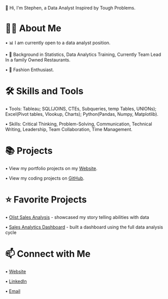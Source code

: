 👋 Hi, I'm Stephen, a Data Analyst Inspired by Tough Problems.


# 🙋‍♂️ About Me

• 📊 I am currently open to a data analyst position.

• 📐 Background in Statistics, Data Analytics Training, Currently Team Lead In a family Owned Restaurants.

• 👖 Fashion Enthusiast.

# 🛠 Skills and Tools

• Tools: Tableau; SQL(JOINS, CTEs, Subqueries, temp Tables, UNIONs); Excel(Pivot tables, Vlookup, Charts); Python(Pandas, Numpy, Matplotlib).

• Skills: Critical Thinking, Problem-Solving, Communication, Technical Writing, Leadership, Team Collaboration, Time Management.


# 📚 Projects

• View my portfolio projects on my [Website](https://stephenkelly.my.canva.site/).

• View my coding projects on [GitHub](https://github.com/stephen476?tab=repositories).


# ⭐ Favorite Projects

• [Olist Sales Analysis](https://stephenkelly.my.canva.site/dagh5gmt5kw) - showcased my story telling abilities with data

• [Sales Analytics Dashboard](https://stephenkelly.my.canva.site/your-paragraph-text) - built a dashboard using the full data analysis cycle

# 📫 Connect with Me

• [Website](https://stephenkelly.my.canva.site/)

• [LinkedIn](https://www.linkedin.com/in/stephen-kelly-86768a344/?lipi=urn%3Ali%3Apage%3Ad_flagship3_feed%3BCC7pbFouQlm2vSnED5dKRg%3D%3D)

• [Email](stephenkelly1356@icloud.com)
